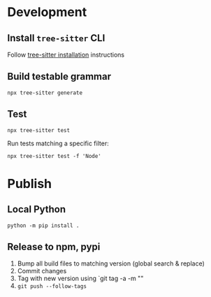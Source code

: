 # Development

## Install `tree-sitter` CLI

Follow [tree-sitter installation](https://tree-sitter.github.io/tree-sitter/creating-parsers#installation) instructions

## Build testable grammar

```
npx tree-sitter generate
```

## Test

```
npx tree-sitter test
```

Run tests matching a specific filter:
```
npx tree-sitter test -f 'Node'
```

# Publish

## Local Python

```
python -m pip install .
```

## Release to npm, pypi

1. Bump all build files to matching version (global search & replace)
2. Commit changes
3. Tag with new version using `git tag -a <version> -m "<description>"
4. `git push --follow-tags`